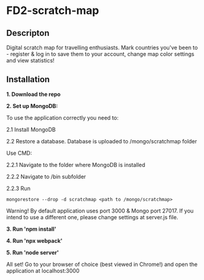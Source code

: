 # FD2-scratch-map

## Descripton

Digital scratch map for travelling enthusiasts. Mark countries you've been to - register & log in to save them to your account, change map color settings and view statistics!

## Installation

**1. Download the repo**

**2. Set up MongoDB:**

To use the application correctly you need to:

2.1 Install MongoDB

2.2 Restore a database. Database is uploaded to /mongo/scratchmap folder

Use CMD:

2.2.1 Navigate to the folder where MongoDB is installed

2.2.2 Navigate to /bin subfolder

2.2.3 Run

```
mongorestore --drop -d scratchmap <path to /mongo/scratchmap>
```

Warning! By default application uses port 3000 & Mongo port 27017. If you intend to use a different one, please change settings at server.js file.

**3. Run 'npm install'**

**4. Run 'npx webpack'**

**5. Run 'node server'**


All set! Go to your browser of choice (best viewed in Chrome!) and open the application at localhost:3000
